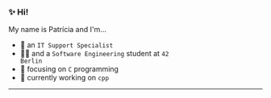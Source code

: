 ### ✨ Hi!

My name is Patrícia and I'm...
* 🔧 an <code>IT Support Specialist</code>
* 👩‍💻 and a <code>Software Engineering</code> student at <code>42 Berlin</code> 
* 🌱 focusing on <code>C</code> programming 
* 🔭 currently working on <code>cpp</code> 

---
